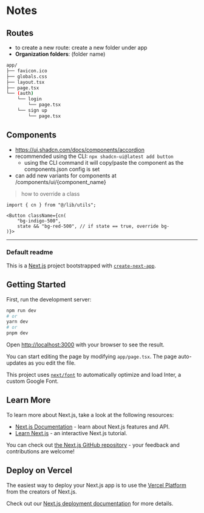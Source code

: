 # Notes

## Routes
- to create a new route: create a new folder under app
- **Organization folders**: (folder name)
```bash
app/
├── favicon.ico
├── globals.css
├── layout.tsx
├── page.tsx
└── (auth)
    └── login
        └── page.tsx
    └── sign up
        └── page.tsx
```

## Components
- https://ui.shadcn.com/docs/components/accordion 
- recommended using the CLI: `npx shadcn-ui@latest add button`
    - using the CLI command it will copy/paste the component as the components.json config is set
- can add new variants for components at /components/ui/{component_name}
> how to override a class
```tsx
import { cn } from "@/lib/utils";

<Button className={cn(
    "bg-indigo-500",
    state && "bg-red-500", // if state == true, override bg-
)}>
```

---
### Default readme
This is a [Next.js](https://nextjs.org/) project bootstrapped with [`create-next-app`](https://github.com/vercel/next.js/tree/canary/packages/create-next-app).

## Getting Started

First, run the development server:

```bash
npm run dev
# or
yarn dev
# or
pnpm dev
```

Open [http://localhost:3000](http://localhost:3000) with your browser to see the result.

You can start editing the page by modifying `app/page.tsx`. The page auto-updates as you edit the file.

This project uses [`next/font`](https://nextjs.org/docs/basic-features/font-optimization) to automatically optimize and load Inter, a custom Google Font.

## Learn More

To learn more about Next.js, take a look at the following resources:

- [Next.js Documentation](https://nextjs.org/docs) - learn about Next.js features and API.
- [Learn Next.js](https://nextjs.org/learn) - an interactive Next.js tutorial.

You can check out [the Next.js GitHub repository](https://github.com/vercel/next.js/) - your feedback and contributions are welcome!

## Deploy on Vercel

The easiest way to deploy your Next.js app is to use the [Vercel Platform](https://vercel.com/new?utm_medium=default-template&filter=next.js&utm_source=create-next-app&utm_campaign=create-next-app-readme) from the creators of Next.js.

Check out our [Next.js deployment documentation](https://nextjs.org/docs/deployment) for more details.
